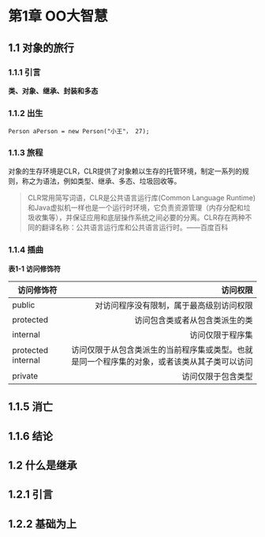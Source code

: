 # 第1章 OO大智慧

## 1.1 对象的旅行 ##

### 1.1.1 引言 ###
**类、对象、继承、封装和多态**

### 1.1.2 出生 ###

	Person aPerson = new Person("小王"， 27);

### 1.1.3 旅程 ###
对象的生存环境是CLR，CLR提供了对象赖以生存的托管环境，制定一系列的规则，称之为语法，例如类型、继承、多态、垃圾回收等。
>CLR常用简写词语，CLR是公共语言运行库(Common Language Runtime)和Java虚拟机一样也是一个运行时环境，它负责资源管理（内存分配和垃圾收集等），并保证应用和底层操作系统之间必要的分离。CLR存在两种不同的翻译名称：公共语言运行库和公共语言运行时。——百度百科

### 1.1.4 插曲 ###
**表1-1 访问修饰符**

|访问修饰符 | 访问权限 |
|--------- | -------:|
|public | 对访问程序没有限制，属于最高级别访问权限|
|protected | 访问包含类或者从包含类派生的类|
|internal | 访问仅限于程序集|
|protected internal | 访问仅限于从包含类派生的当前程序集或类型。也就是同一个程序集的对象，或者该类从其子类可以访问|
|private | 访问仅限于包含类型|

## 1.1.5 消亡 ##

## 1.1.6 结论 ##

## 1.2 什么是继承 ##

## 1.2.1 引言 ##

## 1.2.2 基础为上 ##
